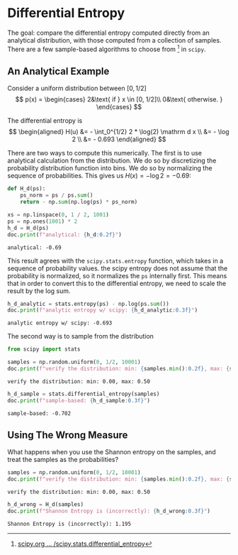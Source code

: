 
# Differential Entropy

The goal: compare the differential entropy computed directly from an analytical distribution,
with those computed from a collection of samples. There are a few sample-based algorithms to
choose from [^1] in `scipy`.

[^1]: [scipy.org ... /scipy.stats.differential_entropy](https://docs.scipy.org/doc/scipy/reference/generated/scipy.stats.differential_entropy.html)

## An Analytical Example

Consider a uniform distribution between $[0, 1/2]$
$$
p(x) = \begin{cases}
    2&\text{ if } x \in [0, 1/2]\\
    0&\text{ otherwise. }
\end{cases}
$$

The differential entropy is 
$$
\begin{aligned}
H(u) &= - \int_0^{1/2} 2 * \log(2)  \mathrm d x \\
     &= - \log 2 \\
     &= - 0.693
\end{aligned}
$$


There are two ways to compute this numerically. The first is to use analytical
calculation from the distribution. We do so by discretizing the probability distribution
function into bins. We do so by normalizing the sequence of probabilities. This gives us
$H(x) = -\log 2 = -0.69$:

```python
def H_d(ps):
    ps_norm = ps / ps.sum()
    return - np.sum(np.log(ps) * ps_norm)
```
```python
xs = np.linspace(0, 1 / 2, 1001)
ps = np.ones(1001) * 2
h_d = H_d(ps)
doc.print(f"analytical: {h_d:0.2f}")
```

```
analytical: -0.69
```

This result agrees with the `scipy.stats.entropy` function, which takes in a sequence of 
probability values. the scipy entropy does not assume that the probability is normalized,
so it normalizes the `ps` internally first. This means that in order to convert this to the 
differential entropy, we need to scale the result by the log sum.

```python
h_d_analytic = stats.entropy(ps) - np.log(ps.sum())
doc.print(f"analytic entropy w/ scipy: {h_d_analytic:0.3f}")
```

```
analytic entropy w/ scipy: -0.693
```

The second way is to sample from the distribution

```python
from scipy import stats

samples = np.random.uniform(0, 1/2, 10001)
doc.print(f"verify the distribution: min: {samples.min():0.2f}, max: {samples.max():0.2f}")
```

```
verify the distribution: min: 0.00, max: 0.50
```
```python
h_d_sample = stats.differential_entropy(samples)
doc.print(f"sample-based: {h_d_sample:0.3f}")
```

```
sample-based: -0.702
```

## Using The Wrong Measure

What happens when you use the Shannon entropy on the samples, and 
treat the samples as the probabilities? 

```python
samples = np.random.uniform(0, 1/2, 10001)
doc.print(f"verify the distribution: min: {samples.min():0.2f}, max: {samples.max():0.2f}")
```

```
verify the distribution: min: 0.00, max: 0.50
```
```python
h_d_wrong = H_d(samples)
doc.print(f"Shannon Entropy is (incorrectly): {h_d_wrong:0.3f}")
```

```
Shannon Entropy is (incorrectly): 1.195
```
